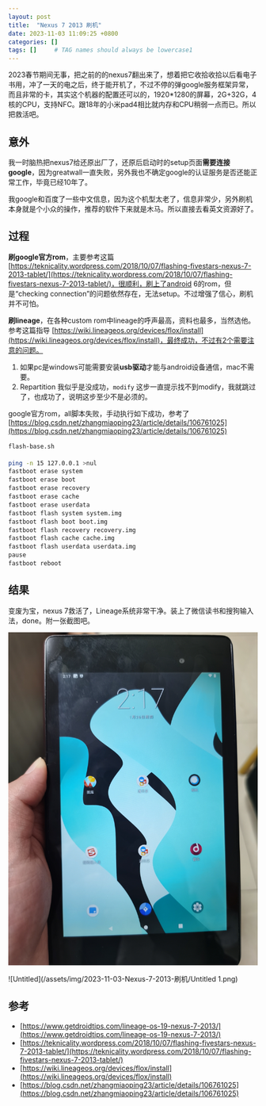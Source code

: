 ```yaml
---
layout: post
title:  "Nexus 7 2013 刷机"
date: 2023-11-03 11:09:25 +0800
categories: []
tags: []     # TAG names should always be lowercase1
---
```


2023春节期间无事，把之前的的nexus7翻出来了，想着把它收拾收拾以后看电子书用，冲了一天的电之后，终于能开机了，不过不停的弹google服务框架异常，而且非常的卡，其实这个机器的配置还可以的，1920*1280的屏幕，2G+32G，4核的CPU，支持NFC。跟18年的小米pad4相比就内存和CPU稍弱一点而已。所以把救活吧。

## 意外

我一时脑热把nexus7给还原出厂了，还原后启动时的setup页面**需要连接google**，因为greatwall一直失败，另外我也不确定google的认证服务是否还能正常工作，毕竟已经10年了。

我google和百度了一些中文信息，因为这个机型太老了，信息非常少，另外刷机本身就是个小众的操作，推荐的软件下来就是木马。所以直接去看英文资源好了。

## 过程

**刷google官方rom**，主要参考这篇[https://teknicality.wordpress.com/2018/10/07/flashing-fivestars-nexus-7-2013-tablet/](https://teknicality.wordpress.com/2018/10/07/flashing-fivestars-nexus-7-2013-tablet/)，很顺利，刷上了android 6的rom，但是“checking connection”的问题依然存在，无法setup。不过增强了信心，刷机并不可怕。

**刷lineage**，在各种custom rom中lineage的呼声最高，资料也最多，当然选他。参考这篇指导 [https://wiki.lineageos.org/devices/flox/install](https://wiki.lineageos.org/devices/flox/install)，最终成功，不过有2个需要注意的问题。

1. 如果pc是windows可能需要安装**usb驱动**才能与android设备通信，mac不需要。
2. Repartition 我似乎是没成功，`modify` 这步一直提示找不到modify，我就跳过了，也成功了，说明这步至少不是必须的。

google官方rom，all脚本失败，手动执行如下成功，参考了 [https://blog.csdn.net/zhangmiaoping23/article/details/106761025](https://blog.csdn.net/zhangmiaoping23/article/details/106761025)

```bash
flash-base.sh

ping -n 15 127.0.0.1 >nul
fastboot erase system
fastboot erase boot
fastboot erase recovery
fastboot erase cache
fastboot erase userdata
fastboot flash system system.img
fastboot flash boot boot.img
fastboot flash recovery recovery.img
fastboot flash cache cache.img
fastboot flash userdata userdata.img
pause
fastboot reboot
```

## 结果

变废为宝，nexus 7救活了，Lineage系统非常干净。装上了微信读书和搜狗输入法，done。附一张截图吧。

![Untitled](/assets/img/2023-11-03-Nexus-7-2013-刷机/Untitled.png)

![Untitled](/assets/img/2023-11-03-Nexus-7-2013-刷机/Untitled 1.png)

## 参考

- [https://www.getdroidtips.com/lineage-os-19-nexus-7-2013/](https://www.getdroidtips.com/lineage-os-19-nexus-7-2013/)
- [https://teknicality.wordpress.com/2018/10/07/flashing-fivestars-nexus-7-2013-tablet/](https://teknicality.wordpress.com/2018/10/07/flashing-fivestars-nexus-7-2013-tablet/)
- [https://wiki.lineageos.org/devices/flox/install](https://wiki.lineageos.org/devices/flox/install)
- [https://blog.csdn.net/zhangmiaoping23/article/details/106761025](https://blog.csdn.net/zhangmiaoping23/article/details/106761025)
